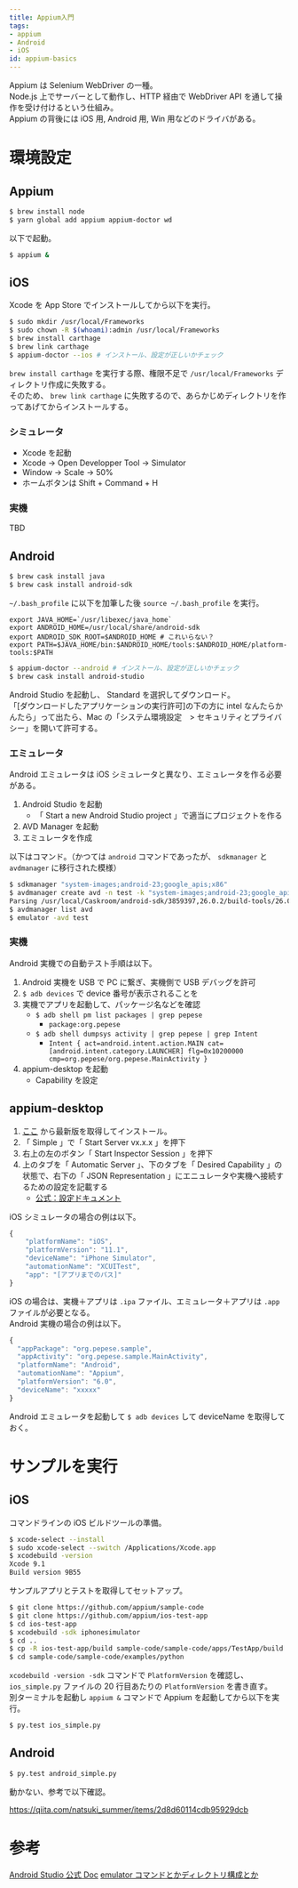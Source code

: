 ```yaml
---
title: Appium入門
tags:
- appium
- Android
- iOS
id: appium-basics
---
```


Appium は Selenium WebDriver の一種。  
Node.js 上でサーバーとして動作し、HTTP 経由で WebDriver API を通して操作を受け付けるという仕組み。  
Appium の背後には iOS 用, Android 用, Win 用などのドライバがある。

<!-- more -->

# 環境設定

## Appium

```sh
$ brew install node
$ yarn global add appium appium-doctor wd
```

以下で起動。

```sh
$ appium &
```

## iOS

Xcode を App Store でインストールしてから以下を実行。

```sh
$ sudo mkdir /usr/local/Frameworks
$ sudo chown -R $(whoami):admin /usr/local/Frameworks
$ brew install carthage
$ brew link carthage
$ appium-doctor --ios # インストール、設定が正しいかチェック
```

`brew install carthage` を実行する際、権限不足で `/usr/local/Frameworks` ディレクトリ作成に失敗する。  
 そのため、 `brew link carthage` に失敗するので、あらかじめディレクトリを作ってあげてからインストールする。

### シミュレータ

- Xcode を起動
- Xcode -> Open Developper Tool -> Simulator
- Window -> Scale -> 50%
- ホームボタンは Shift + Command + H

### 実機

TBD

## Android

```sh
$ brew cask install java
$ brew cask install android-sdk
```

`~/.bash_profile` に以下を加筆した後 `source ~/.bash_profile` を実行。

```
export JAVA_HOME=`/usr/libexec/java_home`
export ANDROID_HOME=/usr/local/share/android-sdk
export ANDROID_SDK_ROOT=$ANDROID_HOME # これいらない？
export PATH=$JAVA_HOME/bin:$ANDROID_HOME/tools:$ANDROID_HOME/platform-tools:$PATH
```

```sh
$ appium-doctor --android # インストール、設定が正しいかチェック
$ brew cask install android-studio
```

Android Studio を起動し、 Standard を選択してダウンロード。  
「[ダウンロードしたアプリケーションの実行許可]の下の方に intel なんたらかんたら」って出たら、Mac の「システム環境設定　> セキュリティとプライバシー」を開いて許可する。

### エミュレータ

Android エミュレータは iOS シミュレータと異なり、エミュレータを作る必要がある。

1. Android Studio を起動
    - 「 Start a new Android Studio project 」で適当にプロジェクトを作る
2. AVD Manager を起動
3. エミュレータを作成

以下はコマンド。（かつては `android` コマンドであったが、 `sdkmanager` と `avdmanager` に移行された模様）

```sh
$ sdkmanager "system-images;android-23;google_apis;x86"
$ avdmanager create avd -n test -k "system-images;android-23;google_apis;x86" -b x86 -c 100M -d 7 -f
Parsing /usr/local/Caskroom/android-sdk/3859397,26.0.2/build-tools/26.0.2/package.xmlParsing /usr/local/Caskroom/android-sdk/3859397,26.0.2/emulator/package.xmlParsing /usr/local/Caskroom/android-sdk/3859397,26.0.2/patcher/v4/package.xmlParsing /usr/local/Caskroom/android-sdk/3859397,26.0.2/platform-tools/package.xmlParsing /usr/local/Caskroom/android-sdk/3859397,26.0.2/system-images/android-23/google_apis/x86/package.xmlParsing /usr/local/Caskroom/android-sdk/3859397,26.0.2/tools/package.xml
$ avdmanager list avd
$ emulator -avd test
```

### 実機

Android 実機での自動テスト手順は以下。

1. Android 実機を USB で PC に繋ぎ、実機側で USB デバッグを許可
2. `$ adb devices` で device 番号が表示されることを
3. 実機でアプリを起動して、パッケージ名などを確認
    - `$ adb shell pm list packages | grep pepese`
        - `package:org.pepese`
    - `$ adb shell dumpsys activity | grep pepese | grep Intent`
        - `Intent { act=android.intent.action.MAIN cat=[android.intent.category.LAUNCHER] flg=0x10200000 cmp=org.pepese/org.pepese.MainActivity }`
4. appium-desktop を起動
    - Capability を設定

## appium-desktop

1. [ここ](https://github.com/appium/appium-desktop/releases/) から最新版を取得してインストール。
2. 「 Simple 」で「 Start Server vx.x.x 」を押下
3. 右上の左のボタン「 Start Inspector Session 」を押下
4. 上のタブを「 Automatic Server 」、下のタブを「 Desired Capability 」の状態で、右下の「 JSON Representation 」にエニュレータや実機へ接続するための設定を記載する
    - [公式：設定ドキュメント](https://appium.io/slate/en/master/?ruby#appium-server-capabilities)

iOS シミュレータの場合の例は以下。

```javascript
{
    "platformName": "iOS",
    "platformVersion": "11.1",
    "deviceName": "iPhone Simulator",
    "automationName": "XCUITest",
    "app": "[アプリまでのパス]"
}
```

iOS の場合は、実機＋アプリは `.ipa` ファイル、エミュレータ＋アプリは `.app` ファイルが必要となる。  
Android 実機の場合の例は以下。

```javascript
{
  "appPackage": "org.pepese.sample",
  "appActivity": "org.pepese.sample.MainActivity",
  "platformName": "Android",
  "automationName": "Appium",
  "platformVersion": "6.0",
  "deviceName": "xxxxx"
}
```

Android エミュレータを起動して `$ adb devices` して deviceName を取得しておく。

# サンプルを実行

## iOS

コマンドラインの iOS ビルドツールの準備。

```sh
$ xcode-select --install
$ sudo xcode-select --switch /Applications/Xcode.app
$ xcodebuild -version
Xcode 9.1
Build version 9B55
```

サンプルアプリとテストを取得してセットアップ。

```sh
$ git clone https://github.com/appium/sample-code
$ git clone https://github.com/appium/ios-test-app
$ cd ios-test-app
$ xcodebuild -sdk iphonesimulator
$ cd ..
$ cp -R ios-test-app/build sample-code/sample-code/apps/TestApp/build
$ cd sample-code/sample-code/examples/python
```

`xcodebuild -version -sdk` コマンドで `PlatformVersion` を確認し、 `ios_simple.py` ファイルの 20 行目あたりの `PlatformVersion` を書き直す。  
別ターミナルを起動し `appium &` コマンドで Appium を起動してから以下を実行。

```sh
$ py.test ios_simple.py
```


## Android

```sh
$ py.test android_simple.py
```

動かない、参考で以下確認。

https://qiita.com/natsuki_summer/items/2d8d60114cdb95929dcb


# 参考

[Android Studio 公式 Doc](https://developer.android.com/studio/intro/index.html)
[emulator コマンドとかディレクトリ構成とか](https://developer.android.com/studio/run/emulator-commandline.html)

